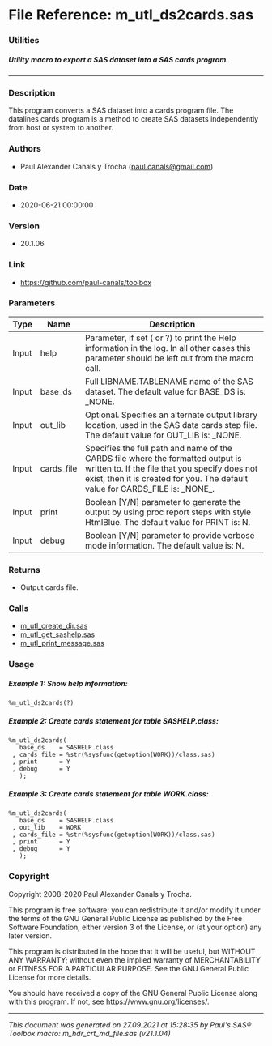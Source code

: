 # File Reference: m_utl_ds2cards.sas

### Utilities

##### Utility macro to export a SAS dataset into a SAS cards program.

***

### Description
This program converts a SAS dataset into a cards program file. The datalines cards program is a method to create SAS datasets independently from host or system to another.

### Authors
* Paul Alexander Canals y Trocha (paul.canals@gmail.com)

### Date
* 2020-06-21 00:00:00

### Version
* 20.1.06

### Link
* https://github.com/paul-canals/toolbox

### Parameters
| Type | Name | Description |
| ---- | ---- | ----------- |
| Input | help | Parameter, if set ( or ?) to print the Help information in the log. In all other cases this parameter should be left out from the macro call. |
| Input | base_ds | Full LIBNAME.TABLENAME name of the SAS dataset. The default value for BASE_DS is: _NONE. |
| Input | out_lib | Optional. Specifies an alternate output library location, used in the SAS data cards step file. The default value for OUT_LIB is: _NONE. |
| Input | cards_file | Specifies the full path and name of the CARDS file where the formatted output is written to. If the file that you specify does not exist, then it is created for you. The default value for CARDS_FILE is: \_NONE\_. |
| Input | print | Boolean [Y/N] parameter to generate the output by using proc report steps with style HtmlBlue. The default value for PRINT is: N. |
| Input | debug | Boolean [Y/N] parameter to provide verbose mode information. The default value is: N. |

### Returns
* Output cards file.

### Calls
* [m_utl_create_dir.sas](m_utl_create_dir.md)
* [m_utl_get_sashelp.sas](m_utl_get_sashelp.md)
* [m_utl_print_message.sas](m_utl_print_message.md)

### Usage

##### Example 1: Show help information:
```sas
%m_utl_ds2cards(?)
```

##### Example 2: Create cards statement for table SASHELP.class:
```sas
%m_utl_ds2cards(
   base_ds    = SASHELP.class
 , cards_file = %str(%sysfunc(getoption(WORK))/class.sas)
 , print      = Y
 , debug      = Y
   );
```

##### Example 3: Create cards statement for table WORK.class:
```sas
%m_utl_ds2cards(
   base_ds    = SASHELP.class
 , out_lib    = WORK
 , cards_file = %str(%sysfunc(getoption(WORK))/class.sas)
 , print      = Y
 , debug      = Y
   );
```

### Copyright
Copyright 2008-2020 Paul Alexander Canals y Trocha. 
 
This program is free software: you can redistribute it and/or modify 
it under the terms of the GNU General Public License as published by 
the Free Software Foundation, either version 3 of the License, or 
(at your option) any later version. 
 
This program is distributed in the hope that it will be useful, 
but WITHOUT ANY WARRANTY; without even the implied warranty of 
MERCHANTABILITY or FITNESS FOR A PARTICULAR PURPOSE. See the 
GNU General Public License for more details. 
 
You should have received a copy of the GNU General Public License 
along with this program. If not, see <https://www.gnu.org/licenses/>. 


***
*This document was generated on 27.09.2021 at 15:28:35  by Paul's SAS&reg; Toolbox macro: m_hdr_crt_md_file.sas (v21.1.04)*
